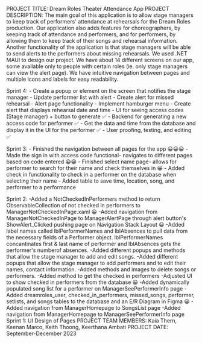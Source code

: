 PROJECT TITLE: Dream Roles Theater Attendance App
PROJECT DESCRIPTION: The main goal of this application is to allow stage managers to keep track of performers' attendance at rehearsals for the Dream Roles production. Our application also adds features for choreographers, by keeping track of attendance and performers, and for performers, by allowing them to keep track of their songs and rehearsal information. 
Another functionality of the application is that stage managers will be able to send alerts to the performers about missing rehearsals. 
We used .NET MAUI to design our project. We have about 14 different screens on our app, some available only to people with certain roles (ie. only stage managers can view the alert page). We have intuitive navigation between pages and multiple icons and labels for easy readability. 

Sprint 4:
    - Create a popup or element on the screen that notifies the stage manager
    - Update performer list with alert
    - Create alert for missed rehearsal
    - Alert page functionality 
    - Implement hamburger menu
    - Create alert that displays rehearsal date and time
    - UI for seeing access codes (Stage manager) + button to generate ✅
    - Backend for generating a new access code for performer ✅
    - Get the data and time from the database and display it in the UI for the performer ✅
    - User proofing, testing, and editing ✅

Sprint 3:
    - Finished the navigation between all pages for the app  😀😀😀 
    - Made the sign in with access code functional- navigates to different pages based on code entered 😀😀
    - Finished select name page- allows for performer to search for their name and check themselves in 😀
    - Added check in functionality to check in a performer on the database when selecting their name
    - Added table to save time, location, song, and performer to a performance
    
Sprint 2: 
    -Added a NotCheckedInPerformers method to return ObservableCollection of not checked in performers to ManagerNotCheckedInPage.xaml 😀 
    -Added navigation from ManagerNotCheckedInPage to ManagerAlertPage through alert button's ShowAlert_Clicked pushing page on Navigation Stack Layout 😀 
    -Added label names called lblPerformerNames and lblAbsences to pull data from the necessary fields of a Performer object. lblPerformerNames concantinates first & last name of performer and lblAbsences gets the performer's numberof absences. 
    -Added different popups and methods that allow the stage manager to add and edit songs.
    -Added different popups that allow the stage manager to add performers and to edit their names, contact information.
    -Added methods and images to delete songs or performers.
    -Added method to get the checked in performers 
    -Adjusted UI to show checked in performers from the database 😀 
    -Added dynamically populated song list for a performer on ManagerSeePerformerInfo page
    -Added dreamroles_user, checked_in_performers, missed_songs, performer, setlists, and songs tables to the database and an E/R Diagram in Figma 😀
    -Added navigation from ManagerHomepage to SongsList page
    -Added navigation from ManagerHomepage to ManagerSeePerformerInfo page
Sprint 1: UI Design of Pages
PROJECT TEAM MEMBERS: Kaia Thern, Keenan Marco, Keith Thoong, Keerthana Ambati
PROJECT DATE: September-December 2023

